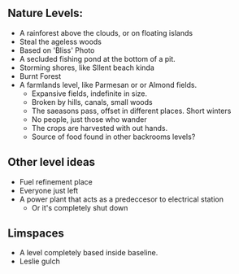 ## Nature Levels:
- A rainforest above the clouds, or on floating islands
- Steal  the ageless woods
- Based on 'Bliss' Photo
- A secluded fishing pond at the bottom of a pit.
- Storming shores, like SIlent beach kinda
- Burnt Forest
- A farmlands level, like Parmesan or or Almond fields.
  - Expansive fields, indefinite in size.
  - Broken by hills, canals, small woods
  - The saeasons pass, offset in different places. Short winters
  - No people, just those who wander
  - The crops are harvested with out hands.
  - Source of food found in other backrooms levels?


## Other level ideas
- Fuel refinement place
- Everyone just left
- A power plant that acts as a predeccesor to electrical station
  - Or it's completely shut down

## Limspaces
- A level completely based inside baseline.
- Leslie gulch
